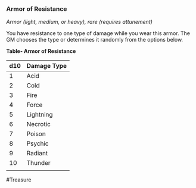 ### Armor of Resistance

*Armor (light, medium, or heavy), rare (requires attunement)*

You have resistance to one type of damage while you wear this armor. The GM chooses the type or determines it randomly from the options below.

**Table- Armor of Resistance**

| d10 | Damage Type |
|-----|-------------|
| 1   | Acid        |
| 2   | Cold        |
| 3   | Fire        |
| 4   | Force       |
| 5   | Lightning   |
| 6   | Necrotic    |
| 7   | Poison      |
| 8   | Psychic     |
| 9   | Radiant     |
| 10  | Thunder     |
|     |             |

#Treasure

